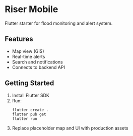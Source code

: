 # Riser Mobile

Flutter starter for flood monitoring and alert system.

## Features
- Map view (GIS)
- Real-time alerts
- Search and notifications
- Connects to backend API

## Getting Started
1. Install Flutter SDK
2. Run:
   ```
   flutter create .
   flutter pub get
   flutter run
   ```
3. Replace placeholder map and UI with production assets
